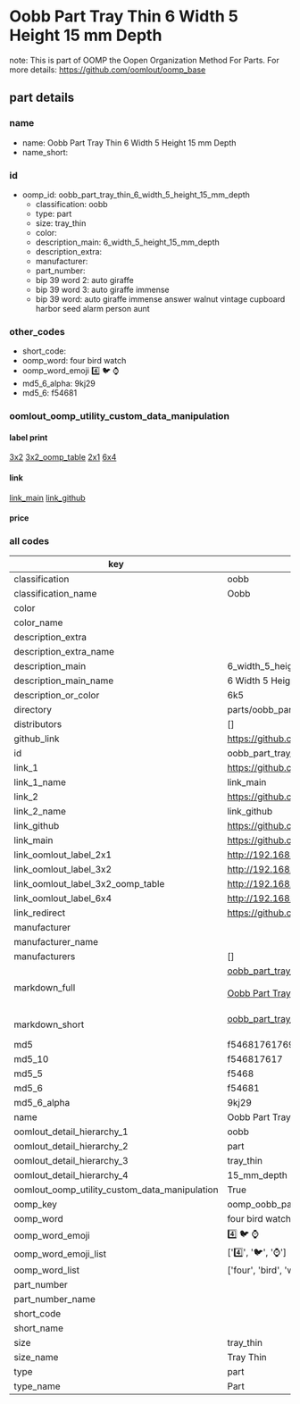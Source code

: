 # Oobb Part Tray Thin 6 Width 5 Height 15 mm Depth  

note: This is part of OOMP the Oopen Organization Method For Parts. For more details: https://github.com/oomlout/oomp_base

##  part details
  







### name
* name: Oobb Part Tray Thin 6 Width 5 Height 15 mm Depth
* name_short: 
### id
* oomp_id: oobb_part_tray_thin_6_width_5_height_15_mm_depth
  * classification: oobb
  * type: part
  * size: tray_thin
  * color: 
  * description_main: 6_width_5_height_15_mm_depth
  * description_extra: 
  * manufacturer: 
  * part_number: 
  * bip 39 word 2: auto giraffe
  * bip 39 word 3: auto giraffe immense
  * bip 39 word: auto giraffe immense answer walnut vintage cupboard harbor seed alarm person aunt

### other_codes
* short_code: 
* oomp_word: four bird watch
* oomp_word_emoji :four: :bird: :watch:
* md5_6_alpha: 9kj29
* md5_6: f54681






### oomlout_oomp_utility_custom_data_manipulation
#### label print
[3x2](http://192.168.1.245:1112/?label=oomp%209kj29)
[3x2_oomp_table](http://192.168.1.108:1112/?label=oomp%209kj29)
[2x1](http://192.168.1.242:1112/?label=oomp%209kj29)
[6x4](http://192.168.1.55:1112/?label=oomp%209kj29)    

#### link

[link_main](https://github.com/oomlout/oomlout_oomp_version_1_messy/tree/main/parts/oobb_part_tray_thin_6_width_5_height_15_mm_depth) [link_github](https://github.com/oomlout/oomlout_oomp_version_1_messy/tree/main/parts/oobb_part_tray_thin_6_width_5_height_15_mm_depth)                             

#### price







### all codes 
| key | value |  
| --- | --- |  
| classification | oobb |  
| classification_name | Oobb |  
| color |  |  
| color_name |  |  
| description_extra |  |  
| description_extra_name |  |  
| description_main | 6_width_5_height_15_mm_depth |  
| description_main_name | 6 Width 5 Height 15 mm Depth |  
| description_or_color | 6k5 |  
| directory | parts/oobb_part_tray_thin_6_width_5_height_15_mm_depth |  
| distributors | [] |  
| github_link | https://github.com/oomlout/oomlout_oomp_part_src/tree/main/parts/oobb_part_tray_thin_6_width_5_height_15_mm_depth |  
| id | oobb_part_tray_thin_6_width_5_height_15_mm_depth |  
| link_1 | https://github.com/oomlout/oomlout_oomp_version_1_messy/tree/main/parts/oobb_part_tray_thin_6_width_5_height_15_mm_depth |  
| link_1_name | link_main |  
| link_2 | https://github.com/oomlout/oomlout_oomp_version_1_messy/tree/main/parts/oobb_part_tray_thin_6_width_5_height_15_mm_depth |  
| link_2_name | link_github |  
| link_github | https://github.com/oomlout/oomlout_oomp_version_1_messy/tree/main/parts/oobb_part_tray_thin_6_width_5_height_15_mm_depth |  
| link_main | https://github.com/oomlout/oomlout_oomp_version_1_messy/tree/main/parts/oobb_part_tray_thin_6_width_5_height_15_mm_depth |  
| link_oomlout_label_2x1 | http://192.168.1.242:1112/?label=oomp%209kj29 |  
| link_oomlout_label_3x2 | http://192.168.1.245:1112/?label=oomp%209kj29 |  
| link_oomlout_label_3x2_oomp_table | http://192.168.1.108:1112/?label=oomp%209kj29 |  
| link_oomlout_label_6x4 | http://192.168.1.55:1112/?label=oomp%209kj29 |  
| link_redirect | https://github.com/oomlout/oomlout_oomp_version_1_messy/tree/main/parts/oobb_part_tray_thin_6_width_5_height_15_mm_depth |  
| manufacturer |  |  
| manufacturer_name |  |  
| manufacturers | [] |  
| markdown_full | [oobb_part_tray_thin_6_width_5_height_15_mm_depth](none)<br>[](none)<br>[Oobb Part Tray Thin 6 Width 5 Height 15 Mm Depth](none)<br><br> |  
| markdown_short | [oobb_part_tray_thin_6_width_5_height_15_mm_depth](none)<br><br> |  
| md5 | f5468176176906bbd0fb609ae318887c |  
| md5_10 | f546817617 |  
| md5_5 | f5468 |  
| md5_6 | f54681 |  
| md5_6_alpha | 9kj29 |  
| name | Oobb Part Tray Thin 6 Width 5 Height 15 mm Depth |  
| oomlout_detail_hierarchy_1 | oobb |  
| oomlout_detail_hierarchy_2 | part |  
| oomlout_detail_hierarchy_3 | tray_thin |  
| oomlout_detail_hierarchy_4 | 15_mm_depth |  
| oomlout_oomp_utility_custom_data_manipulation | True |  
| oomp_key | oomp_oobb_part_tray_thin_6_width_5_height_15_mm_depth |  
| oomp_word | four bird watch |  
| oomp_word_emoji | :four: :bird: :watch: |  
| oomp_word_emoji_list | [':four:', ':bird:', ':watch:'] |  
| oomp_word_list | ['four', 'bird', 'watch'] |  
| part_number |  |  
| part_number_name |  |  
| short_code |  |  
| short_name |  |  
| size | tray_thin |  
| size_name | Tray Thin |  
| type | part |  
| type_name | Part |  
